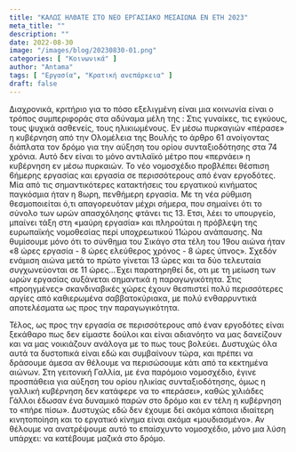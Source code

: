 ```yaml
---
title: "ΚΑΛΩΣ ΗΛΘΑΤΕ ΣΤΟ ΝΕΟ ΕΡΓΑΣΙΑΚΟ ΜΕΣΑΙΩΝΑ ΕΝ ΕΤΗ 2023"
meta_title: ""
description: ""
date: 2022-08-30
image: "/images/blog/20230830-01.png"
categories: [ "Κοινωνικά" ]
author: "Antama"
tags: [ "Εργασία", "Κρατική ανεπάρκεια" ]
draft: false
---
```


Διαχρονικά, κριτήριο για το πόσο εξελιγμένη είναι μια κοινωνία είναι ο τρόπος συμπεριφοράς στα αδύναμα μέλη της : Στις
γυναίκες, τις εγκύους, τους ψυχικά ασθενείς, τους ηλικιωμένους. Εν μέσω πυρκαγιών «πέρασε» η κυβέρνηση από την Ολομέλεια
της Βουλής το άρθρο 61 ανοίγοντας διάπλατα τον δρόμο για την αύξηση του ορίου συνταξιοδότησης στα 74 χρόνια. Αυτό δεν
είναι το μόνο αντιλαϊκό μέτρο που «περνάει» η κυβέρνηση εν μέσω πυρκαιών. Το νέο νομοσχέδιο προβλέπει θέσπιση 6ήμερης
εργασίας και εργασία σε περισσότερους από έναν εργοδότες. Μία από τις σημαντικότερες κατακτήσεις του εργατικού κινήματος
παγκόσμια ήταν η 8ωρη, πενθήμερη εργασία. Με τη νέα ρύθμιση θεσμοποιείται ό,τι απαγορευόταν μέχρι σήμερα, που σημαίνει
ότι το σύνολο των ωρών απασχόλησης φτάνει τις 13. Ετσι, λέει το υπουργείο, μπαίνει τάξη στη «μαύρη εργασία» και
πληρούται η πρόβλεψη της ευρωπαϊκής νομοθεσίας περί υποχρεωτικού 11ώρου ανάπαυσης. Να θυμίσουμε μόνο ότι το σύνθημα του
Σικάγο στα τέλη του 19ου αιώνα ήταν «8 ώρες εργασία - 8 ώρες ελεύθερος χρόνος - 8 ώρες ύπνος». Σχεδόν ενάμιση αιώνα μετά
το πρώτο γίνεται 13 ώρες και τα δύο τελευταία συγχωνεύονται σε 11 ώρες…Έχει παρατηρηθεί δε, οτι με τη μείωση των ωρών
εργασίας αυξάνεται σημαντικά η παραγωγικότητα. Στις «προηγμένες» σκανδιναβικές χώρες έχουν θεσπιστεί πολύ περισσότερες
αργίες από καθιερωμένα σαββατοκύριακα, με πολύ ενθαρρυντικά αποτελέσματα ως προς την παραγωγικότητα.  

Τέλος, ως προς την εργασία σε περισσότερους από έναν εργοδότες είναι ξεκάθαρο πως δεν είμαστε δούλοι και είναι αδιανόητο
να μας δανείζουν και να μας νοικιάζουν ανάλογα με το πως τους βολεύει. Δυστυχώς όλα αυτά τα δυστοπικά είναι εδώ και
συμβαίνουν τώρα, και πρέπει να δράσουμε άμεσα αν θέλουμε να περισώσουμε κάτι από τα κεκτημένα αιώνων. Στη γειτονική
Γαλλία, με ένα παρόμοιο νομοσχέδιο, έγινε προσπάθεια για αύξηση του ορίου ηλικίας συνταξιοδότησης, όμως η γαλλική
κυβέρνηση δεν κατάφερε να το «περάσει», καθώς χιλιάδες Γάλλοι έδωσαν ένα δυναμικό παρών στο δρόμο και εν τέλη η
κυβέρνηση το «πήρε πίσω». Δυστυχώς εδώ δεν έχουμε δεί ακόμα κάποια ιδιαίτερη κινητοποίηση και το εργατικό κίνημα είναι
ακόμα «μουδιασμένο». Αν θέλουμε να ανατρέψουμε αυτό το επαίσχυντο νομοσχέδιο, μόνο μια λύση υπάρχει: να κατέβουμε μαζικά
στο δρόμο.
